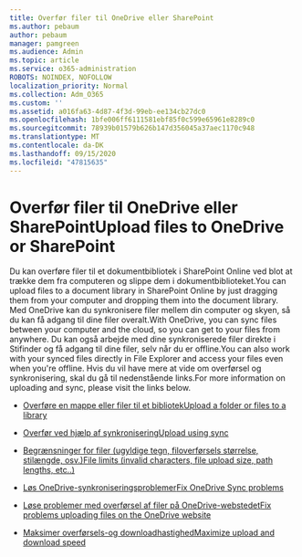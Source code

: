 ```yaml
---
title: Overfør filer til OneDrive eller SharePoint
ms.author: pebaum
author: pebaum
manager: pamgreen
ms.audience: Admin
ms.topic: article
ms.service: o365-administration
ROBOTS: NOINDEX, NOFOLLOW
localization_priority: Normal
ms.collection: Adm_O365
ms.custom: ''
ms.assetid: a016fa63-4d87-4f3d-99eb-ee134cb27dc0
ms.openlocfilehash: 1bfe006ff6111581ebf85f0c599e65961e8289c0
ms.sourcegitcommit: 78939b01579b626b147d356045a37aec1170c948
ms.translationtype: MT
ms.contentlocale: da-DK
ms.lasthandoff: 09/15/2020
ms.locfileid: "47815635"
---
```

# <a name="upload-files-to-onedrive-or-sharepoint"></a><span data-ttu-id="12493-102">Overfør filer til OneDrive eller SharePoint</span><span class="sxs-lookup"><span data-stu-id="12493-102">Upload files to OneDrive or SharePoint</span></span>

<span data-ttu-id="12493-103">Du kan overføre filer til et dokumentbibliotek i SharePoint Online ved blot at trække dem fra computeren og slippe dem i dokumentbiblioteket.</span><span class="sxs-lookup"><span data-stu-id="12493-103">You can upload files to a document library in SharePoint Online by just dragging them from your computer and dropping them into the document library.</span></span> <span data-ttu-id="12493-104">Med OneDrive kan du synkronisere filer mellem din computer og skyen, så du kan få adgang til dine filer overalt.</span><span class="sxs-lookup"><span data-stu-id="12493-104">With OneDrive, you can sync files between your computer and the cloud, so you can get to your files from anywhere.</span></span> <span data-ttu-id="12493-105">Du kan også arbejde med dine synkroniserede filer direkte i Stifinder og få adgang til dine filer, selv når du er offline.</span><span class="sxs-lookup"><span data-stu-id="12493-105">You can also work with your synced files directly in File Explorer and access your files even when you're offline.</span></span> <span data-ttu-id="12493-106">Hvis du vil have mere at vide om overførsel og synkronisering, skal du gå til nedenstående links.</span><span class="sxs-lookup"><span data-stu-id="12493-106">For more information on uploading and sync, please visit the links below.</span></span>

- [<span data-ttu-id="12493-107">Overføre en mappe eller filer til et bibliotek</span><span class="sxs-lookup"><span data-stu-id="12493-107">Upload a folder or files to a library</span></span>](https://support.office.com/article/upload-a-folder-or-files-to-a-document-library-eb18fcba-c953-4d45-8d90-8da66edeacdb)

- [<span data-ttu-id="12493-108">Overfør ved hjælp af synkronisering</span><span class="sxs-lookup"><span data-stu-id="12493-108">Upload using sync</span></span>](https://support.office.com/article/sync-files-with-the-onedrive-sync-client-in-windows-615391c4-2bd3-4aae-a42a-858262e42a49)

- [<span data-ttu-id="12493-109">Begrænsninger for filer (ugyldige tegn, filoverførsels størrelse, stilængde, osv.)</span><span class="sxs-lookup"><span data-stu-id="12493-109">File limits (invalid characters, file upload size, path lengths, etc..)</span></span>](https://support.office.com/article/invalid-file-names-and-file-types-in-onedrive-onedrive-for-business-and-sharepoint-64883a5d-228e-48f5-b3d2-eb39e07630fa)

- [<span data-ttu-id="12493-110">Løs OneDrive-synkroniseringsproblemer</span><span class="sxs-lookup"><span data-stu-id="12493-110">Fix OneDrive Sync problems</span></span>](https://support.office.com/article/Fix-OneDrive-sync-problems-83ab0d8a-8400-45b0-8dcf-dc8aa8a6bcf8)

- [<span data-ttu-id="12493-111">Løse problemer med overførsel af filer på OneDrive-webstedet</span><span class="sxs-lookup"><span data-stu-id="12493-111">Fix problems uploading files on the OneDrive website</span></span>](https://support.office.com/article/Fix-problems-uploading-files-on-the-OneDrive-website-9afcc4a0-e344-4bc9-9c9d-59d3e802247e)

- [<span data-ttu-id="12493-112">Maksimer overførsels-og downloadhastighed</span><span class="sxs-lookup"><span data-stu-id="12493-112">Maximize upload and download speed</span></span>](https://support.office.com/article/Maximize-upload-and-download-speed-8eeadfb8-501f-406d-997b-98ab6ff67f43)